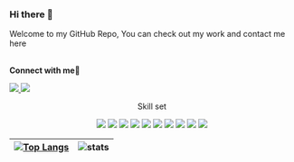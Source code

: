 
### Hi there 👋
Welcome to my GitHub Repo, You can check out my work and contact me here 
<br><br>


  <b>Connect with me🤝</b>


<a href="https://www.linkedin.com/in/mateus-alvarenga"><img src="https://img.shields.io/badge/LinkedIn-0077B5?style=for-the-badge&logo=linkedin&logoColor=white" /> </a>
<a href="https://codepen.io/mateusalvarenga"><img src="https://img.shields.io/badge/Codepen-000000?style=for-the-badge&logo=codepen&logoColor=white" /> </a>



<p align="center">
 Skill set
</p>
<p align="center">
 <img src="https://img.shields.io/badge/Java-ED8B00?style=for-the-badge&logo=java&logoColor=white" />
 <img src="https://img.shields.io/badge/Kotlin-0095D5?&style=for-the-badge&logo=kotlin&logoColor=white" />
 <img src="https://img.shields.io/badge/Spring-6DB33F?style=for-the-badge&logo=spring&logoColor=white" /> 
 <img src="https://img.shields.io/badge/JavaScript-323330?style=for-the-badge&logo=javascript&logoColor=F7DF1E" />
 <img src="https://img.shields.io/badge/React-20232A?style=for-the-badge&logo=react&logoColor=61DAFB" /> 
 <img src="https://img.shields.io/badge/nestjs-E0234E?style=for-the-badge&logo=nestjs&logoColor=white" />
 <img src="https://img.shields.io/badge/next.js-000000?style=for-the-badge&logo=nextdotjs&logoColor=white" />
 <img src="https://img.shields.io/badge/Python-FFD43B?style=for-the-badge&logo=python&logoColor=darkgreen" /> 
 <img src="https://img.shields.io/badge/Docker-2CA5E0?style=for-the-badge&logo=docker&logoColor=white" />
 <img src="https://img.shields.io/badge/Junit5-25A162?style=for-the-badge&logo=junit5&logoColor=white" />
 <!---<img src="" /> -->
</p>


<p align="center">

| [![Top Langs](https://github-readme-stats.vercel.app/api/top-langs/?username=mateusalvarenga&theme=github_dark&layout=compact)](https://github.com/anuraghazra/github-readme-stats)  | ![stats](https://github-readme-stats.vercel.app/api?username=mateusalvarenga&show_icons=true&theme=github_dark)|
| ------------- | ------------- |
</p>
